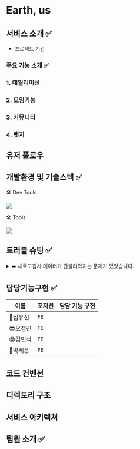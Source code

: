 # Earth, us

## 서비스 소개 ✅
- 프로젝트 기간

### 주요 기능 소개 ✅

### 1. 데일리미션
### 2. 모임기능
### 3. 커뮤니티
### 4. 뱃지


## 유저 플로우

## 개발환경 및 기술스택 ✅

🛠 Dev Tools

<p herf="https://skillicons.dev">
  <img src="https://skillicons.dev/icons?i=vscode,github&perline=20"/>
</p>

🛠 Tools

<p herf="https://skillicons.dev">
  <img src="https://skillicons.dev/icons?i=react,redux,styledcomponents,tailwindcss,js,html,css,figma&perline=20"/>
</p>

## 트러블 슈팅 ✅

<details> <summary>➡️ 새로고침시 데이터가 안불러와지는 문제가 있었습니다. </summary> <div markdown="1">
  <br/>

**`문제원인`**
  * 인터셉터를 사용하기에 토큰이 자동으로 담겨 서버에 요청을 보내는 줄 알았는데 새로고침을 할 경우 인터셉터가 실행되기전에 요청을 보내고 있었습니다. [개발자도구]의 [네트워크]에서 로그를 보고 토큰이 담겨지지 않은 것을 확인할 수 있었습니다. 
  
**`해결방안`**
  * useEffect를 통해 axios인스턴스를 실행시켜 데이터를 불러왔었는데, 인스턴스가 실행되기전에 sessionStorage.setItem으로 토큰을 담는 코드를 작성해주었습니다. 


  </div>
  </details>

## 담당기능구현 ✅

| 이름       | 포지션       | 담당 기능 구현          |
| ---------- | ------------ | ------------------------------ |
|🥰심유선 | `FE` |  |
|😎오정진 | `FE` |  |
|😛김민석 | `FE` |  |
|🤩박세은 | `FE` |  |


## 코드 컨벤션 

## 디렉토리 구조 

## 서비스 아키텍쳐

## 팀원 소개 ✅
